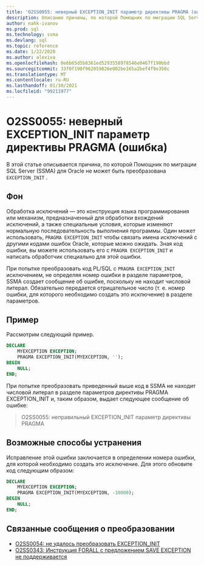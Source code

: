 ```yaml
---
title: 'O2SS0055: неверный EXCEPTION_INIT параметр директивы PRAGMA (ошибка)'
description: Описание причины, по которой Помощник по миграции SQL Server (SSMA) для Oracle не может преобразовать EXCEPTION_INIT сообщение об ошибке O2SS0055.
author: nahk-ivanov
ms.prod: sql
ms.technology: ssma
ms.devlang: sql
ms.topic: reference
ms.date: 1/22/2020
ms.author: alexiva
ms.openlocfilehash: 0e6b65d5b8361ed5293558978546e0467f190bbd
ms.sourcegitcommit: 33f0f190f962059826e002be165a2bef4f9e350c
ms.translationtype: MT
ms.contentlocale: ru-RU
ms.lasthandoff: 01/30/2021
ms.locfileid: "99211977"
---
```

# <a name="o2ss0055-incorrect-exception_init-pragma-parameter-error"></a>O2SS0055: неверный EXCEPTION_INIT параметр директивы PRAGMA (ошибка)

В этой статье описывается причина, по которой Помощник по миграции SQL Server (SSMA) для Oracle не может быть преобразована `EXCEPTION_INIT` .

## <a name="background"></a>Фон

Обработка исключений — это конструкция языка программирования или механизм, предназначенный для обработки вхождений исключений, а также специальные условия, которые изменяют нормальную последовательность выполнения программы. Один может использовать, `PRAGMA EXCEPTION_INIT` чтобы связать имена исключений с другими кодами ошибок Oracle, которые можно ожидать. Зная код ошибки, вы можете использовать его с `PRAGMA EXCEPTION_INIT` и написать обработчик специально для этой ошибки.

При попытке преобразовать код PL/SQL с `PRAGMA EXCEPTION_INIT` исключением, не определяя номер ошибки в разделе параметров, SSMA создает сообщение об ошибке, поскольку не находит числовой литерал. Обязательно передается отрицательное число (т. е. номер ошибки, для которого необходимо создать это исключение) в разделе параметров.

## <a name="example"></a>Пример

Рассмотрим следующий пример.

```sql
DECLARE
    MYEXCEPTION EXCEPTION;
    PRAGMA EXCEPTION_INIT(MYEXCEPTION, '');
BEGIN
    NULL;
END;
```

При попытке преобразовать приведенный выше код в SSMA не находит числовой литерал в разделе параметров директивы PRAGMA EXCEPTION_INIT и, таким образом, выдает следующее сообщение об ошибке:

> O2SS0055: неправильный EXCEPTION_INIT параметр директивы PRAGMA

## <a name="possible-remedies"></a>Возможные способы устранения

Исправление этой ошибки заключается в определении номера ошибки, для которой необходимо создать это исключение. Для этого обновите код следующим образом:

```sql
DECLARE
    MYEXCEPTION EXCEPTION;
    PRAGMA EXCEPTION_INIT(MYEXCEPTION, -10000);
BEGIN
    NULL;
END;
```

## <a name="related-conversion-messages"></a>Связанные сообщения о преобразовании

* [O2SS0054: не удалось преобразовать EXCEPTION_INIT](o2ss0054.md)
* [O2SS0343: Инструкция FORALL с предложением SAVE EXCEPTION не поддерживается](o2ss0343.md)
